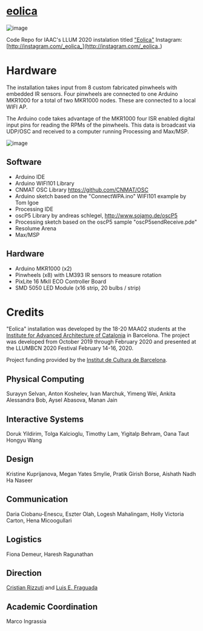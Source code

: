 # [eolica](http://instagram.com/_eolica_)

![image](https://user-images.githubusercontent.com/1014562/73594945-22471380-4513-11ea-99d7-8c948444fa87.png)

Code Repo for IAAC's LLUM 2020 instalation titled ["Eolica"](http://instagram.com/_eolica_)
Instagram: [http://instagram.com/_eolica_](http://instagram.com/_eolica_)

# Hardware

The installation takes input from 8 custom fabricated pinwheels with embedded IR sensors. Four pinwheels are connected to one Arduino MKR1000 for a total of two MKR1000 nodes. These are connected to a local WIFI AP.  

The Arduino code takes advantage of the MKR1000 four ISR enabled digital input pins for reading the RPMs of the pinwheels. This data is broadcast via UDP/OSC and received to a computer running Processing and Max/MSP.

![image](https://user-images.githubusercontent.com/1014562/73595098-dac18700-4514-11ea-8b08-b89352a57f7f.png)

## Software
- Arduino IDE
- Arduino WIFI101 Library
- CNMAT OSC Library https://github.com/CNMAT/OSC
- Arduino sketch based on the "ConnectWPA.ino" WIFI101 example by Tom Igoe
- Processing IDE
- oscP5 Library by andreas schlegel, http://www.sojamo.de/oscP5
- Processing sketch based on the oscP5 sample "oscP5sendReceive.pde"
- Resolume Arena
- Max/MSP

## Hardware
- Arduino MKR1000 (x2)
- Pinwheels (x8) with LM393 IR sensors to measure rotation
- PixLite 16 MkII ECO Controller Board
- SMD 5050 LED Module (x16 strip, 20 bulbs / strip)

# Credits
"Eolica" installation was developed by the 18-20 MAA02 students at the [Institute for Advanced Architecture of Catalonia](https://iaac.net) in Barcelona. The project was developed from October 2019 through February 2020 and presented at the LLUMBCN 2020 Festival February 14-16, 2020. 

Project funding provided by the [Institut de Cultura de Barcelona](https://www.barcelona.cat/barcelonacultura/es/icub).

## Physical Computing
Surayyn Selvan, Anton Koshelev, Ivan Marchuk, Yimeng Wei, Ankita Alessandra Bob, Aysel Abasova, Manan Jain

## Interactive Systems
Doruk Yildirim, Tolga Kalcioglu, Timothy Lam, Yigitalp Behram, Oana Taut Hongyu Wang

## Design
Kristine Kuprijanova, Megan Yates Smylie, Pratik Girish Borse, Aishath Nadh Ha Naseer

## Communication
Daria Ciobanu-Enescu, Eszter Olah, Logesh Mahalingam, Holly Victoria Carton, Hena Micoogullari


## Logistics
Fiona Demeur, Haresh Ragunathan

## Direction
[Cristian Rizzuti](http://www.cristianrizzuti.com/) and [Luis E. Fraguada](https://github.com/fraguada)

## Academic Coordination
Marco Ingrassia